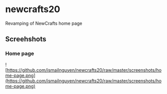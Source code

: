 # newcrafts20
Revamping of NewCrafts home page

## Screehshots

### Home page

![https://github.com/ismailnguyen/newcrafts20/raw/master/screenshots/home-page.png](https://github.com/ismailnguyen/newcrafts20/raw/master/screenshots/home-page.png)
